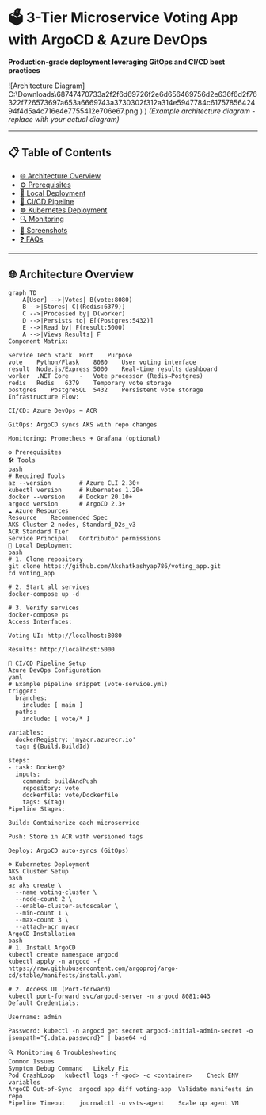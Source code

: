 # 🗳️ 3-Tier Microservice Voting App with ArgoCD & Azure DevOps  
**Production-grade deployment leveraging GitOps and CI/CD best practices**  

![Architecture Diagram]
C:\Downloads\68747470733a2f2f6d69726f2e6d656469756d2e636f6d2f76322f726573697a653a6669743a3730302f312a314e5947784c6175785642494f4d5a4c716e4e7755412e706e67.png
)
) *(Example architecture diagram - replace with your actual diagram)*  

---

## 📋 Table of Contents  
- [🌐 Architecture Overview](#-architecture-overview)
- [⚙️ Prerequisites](#️-prerequisites)
- [🐳 Local Deployment](#-local-deployment-with-docker-compose)
- [🔄 CI/CD Pipeline](#-cicd-pipeline-setup)
- [☸️ Kubernetes Deployment](#️-kubernetes-deployment)
- [🔍 Monitoring](#-monitoring--troubleshooting)
- [📸 Screenshots](#-screenshots)
- [❓ FAQs](#-faqs)

---

## 🌐 Architecture Overview

```mermaid
graph TD
    A[User] -->|Votes| B(vote:8080)
    B -->|Stores| C[(Redis:6379)]
    C -->|Processed by| D(worker)
    D -->|Persists to| E[(Postgres:5432)]
    E -->|Read by| F(result:5000)
    A -->|Views Results| F
Component Matrix:

Service	Tech Stack	Port	Purpose
vote	Python/Flask	8080	User voting interface
result	Node.js/Express	5000	Real-time results dashboard
worker	.NET Core	-	Vote processor (Redis→Postgres)
redis	Redis	6379	Temporary vote storage
postgres	PostgreSQL	5432	Persistent vote storage
Infrastructure Flow:

CI/CD: Azure DevOps → ACR

GitOps: ArgoCD syncs AKS with repo changes

Monitoring: Prometheus + Grafana (optional)

⚙️ Prerequisites
🛠️ Tools
bash
# Required Tools
az --version        # Azure CLI 2.30+
kubectl version     # Kubernetes 1.20+
docker --version    # Docker 20.10+
argocd version      # ArgoCD 2.3+
☁️ Azure Resources
Resource	Recommended Spec
AKS Cluster	2 nodes, Standard_D2s_v3
ACR	Standard Tier
Service Principal	Contributor permissions
🐳 Local Deployment
bash
# 1. Clone repository
git clone https://github.com/Akshatkashyap786/voting_app.git
cd voting_app

# 2. Start all services
docker-compose up -d

# 3. Verify services
docker-compose ps
Access Interfaces:

Voting UI: http://localhost:8080

Results: http://localhost:5000

🔄 CI/CD Pipeline Setup
Azure DevOps Configuration
yaml
# Example pipeline snippet (vote-service.yml)
trigger:
  branches:
    include: [ main ]
  paths:
    include: [ vote/* ]

variables:
  dockerRegistry: 'myacr.azurecr.io'
  tag: $(Build.BuildId)

steps:
- task: Docker@2
  inputs:
    command: buildAndPush
    repository: vote
    dockerfile: vote/Dockerfile
    tags: $(tag)
Pipeline Stages:

Build: Containerize each microservice

Push: Store in ACR with versioned tags

Deploy: ArgoCD auto-syncs (GitOps)

☸️ Kubernetes Deployment
AKS Cluster Setup
bash
az aks create \
  --name voting-cluster \
  --node-count 2 \
  --enable-cluster-autoscaler \
  --min-count 1 \
  --max-count 3 \
  --attach-acr myacr
ArgoCD Installation
bash
# 1. Install ArgoCD
kubectl create namespace argocd
kubectl apply -n argocd -f https://raw.githubusercontent.com/argoproj/argo-cd/stable/manifests/install.yaml

# 2. Access UI (Port-forward)
kubectl port-forward svc/argocd-server -n argocd 8081:443
Default Credentials:

Username: admin

Password: kubectl -n argocd get secret argocd-initial-admin-secret -o jsonpath="{.data.password}" | base64 -d

🔍 Monitoring & Troubleshooting
Common Issues
Symptom	Debug Command	Likely Fix
Pod CrashLoop	kubectl logs -f <pod> -c <container>	Check ENV variables
ArgoCD Out-of-Sync	argocd app diff voting-app	Validate manifests in repo
Pipeline Timeout	journalctl -u vsts-agent	Scale up agent VM

